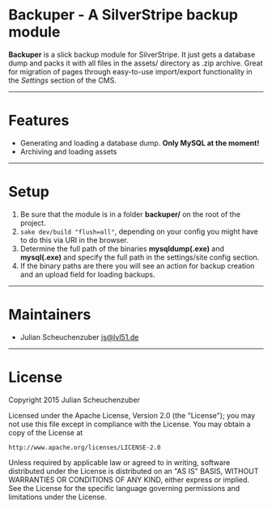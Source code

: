 # Backuper - A SilverStripe backup module
**Backuper** is a slick backup module for SilverStripe. It just gets a database dump and packs it with all files in the assets/ directory as .zip archive. Great for migration of pages through easy-to-use import/export functionality in the *Settings* section of the CMS.

---
# Features
* Generating and loading a database dump. **Only MySQL at the moment!**
* Archiving and loading assets 

---
# Setup
1. Be sure that the module is in a folder **backuper/** on the root of the project.
2. <code>sake dev/build "flush=all"</code>, depending on your config you might have to do this via URI in the browser.
3. Determine the full path of the binaries **mysqldump(.exe)** and **mysql(.exe)** and specify the full path in the settings/site config section.
4. If the binary paths are there you will see an action for backup creation and an upload field for loading backups.

---
# Maintainers
- Julian Scheuchenzuber <js@lvl51.de>

---
# License
Copyright 2015 Julian Scheuchenzuber

Licensed under the Apache License, Version 2.0 (the "License");
you may not use this file except in compliance with the License.
You may obtain a copy of the License at

    http://www.apache.org/licenses/LICENSE-2.0

Unless required by applicable law or agreed to in writing, software
distributed under the License is distributed on an "AS IS" BASIS,
WITHOUT WARRANTIES OR CONDITIONS OF ANY KIND, either express or implied.
See the License for the specific language governing permissions and
limitations under the License.